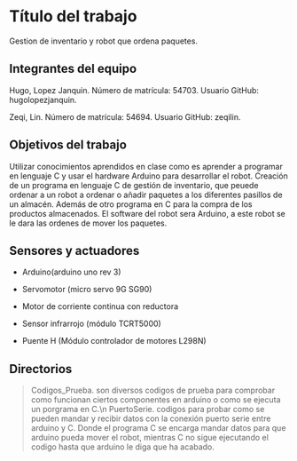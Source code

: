 # Título del trabajo

Gestion de inventario y robot que ordena paquetes.

## Integrantes del equipo

Hugo, Lopez Janquin. Número de matrícula: 54703. Usuario GitHub: hugolopezjanquin.

Zeqi, Lin. Número de matrícula: 54694. Usuario GitHub: zeqilin.

## Objetivos del trabajo

Utilizar conocimientos aprendidos en clase como es aprender a programar en lenguaje C y usar el hardware Arduino para desarrollar el robot.
Creación de un programa en lenguaje C de gestión de inventario, que peuede ordenar a un robot a ordenar o añadir paquetes a los diferentes pasillos de un almacén. Además de otro programa en C para la compra de los productos almacenados. 
El software del robot sera Arduino, a este robot se le dara las ordenes de mover los paquetes.

## Sensores y actuadores
- Arduino(arduino uno rev 3)

- Servomotor (micro servo 9G SG90)

- Motor de corriente continua con reductora

- Sensor infrarrojo (módulo TCRT5000)

- Puente H (Módulo controlador de motores L298N)
## Directorios
>Codigos_Prueba. son diversos codigos de prueba para comprobar como funcionan ciertos componentes en arduino o como se ejecuta un porgrama en C.\n
>PuertoSerie. codigos para probar como se pueden mandar y recibir datos con la conexión puerto serie entre arduino y C. Donde el programa C se encarga mandar datos para que arduino pueda mover el robot, mientras C no sigue ejecutando el codigo hasta que arduino le diga que ha acabado.
